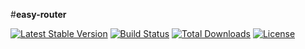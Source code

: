 #**easy-router**

[![Latest Stable Version](https://poser.pugx.org/pushkar/easy-router/v/stable)](https://packagist.org/packages/pushkar/easy-router)
[![Build Status](https://travis-ci.org/pushkar-anand/easy-router.svg?branch=master)](https://travis-ci.org/pushkar-anand/easy-router)
[![Total Downloads](https://poser.pugx.org/pushkar/easy-router/downloads)](https://packagist.org/packages/pushkar/easy-router)
[![License](https://poser.pugx.org/pushkar/easy-router/license)](https://packagist.org/packages/pushkar/easy-router)

